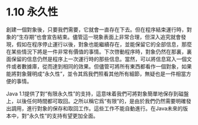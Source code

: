 # 1.10 永久性


創建一個對象後，只要我們需要，它就會一直存在下去。但在程序結束運行時，對象的“生存期”也會宣告結束。儘管這一現象表面上非常合理，但深入追究就會發現，假如在程序停止運行以後，對象也能繼續存在，並能保留它的全部信息，那麼在某些情況下將是一件非常有價值的事情。下次啓動程序時，對象仍然在那裏，裏面保留的信息仍然是程序上一次運行時的那些信息。當然，可以將信息寫入一個文件或者數據庫，從而達到相同的效果。但儘管可將所有東西都看作一個對象，如果能將對象聲明成“永久性”，並令其爲我們照看其他所有細節，無疑也是一件相當方便的事情。

Java 1.1提供了對“有限永久性”的支持，這意味着我們可將對象簡單地保存到磁盤上，以後任何時間都可取回。之所以稱它爲“有限”的，是由於我們仍然需要明確發出調用，進行對象的保存和取回工作。這些工作不能自動進行。在Java未來的版本中，對“永久性”的支持有望更加全面。

